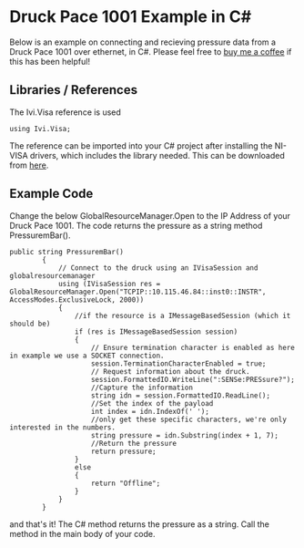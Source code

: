 # Druck Pace 1001 Example in C#
Below is an example on connecting and recieving pressure data from a Druck Pace 1001 over ethernet, in C#. Please feel free to [buy me a coffee](https://www.buymeacoffee.com/andrewsimpsonuk) if this has been helpful!

## Libraries / References
The Ivi.Visa reference is used
```
using Ivi.Visa;
```
The reference can be imported into your C# project after installing the NI-VISA drivers, which includes the library needed. This can be downloaded from [here](https://www.ni.com/en/support/downloads/drivers/download.ni-visa.html#494653).

## Example Code
Change the below GlobalResourceManager.Open to the IP Address of your Druck Pace 1001. The code returns the pressure as a string method PressuremBar().
``` 
public string PressuremBar()
        {
            // Connect to the druck using an IVisaSession and globalresourcemanager
            using (IVisaSession res = GlobalResourceManager.Open("TCPIP::10.115.46.84::inst0::INSTR", AccessModes.ExclusiveLock, 2000))
            {
                //if the resource is a IMessageBasedSession (which it should be)
                if (res is IMessageBasedSession session)
                {
                    // Ensure termination character is enabled as here in example we use a SOCKET connection.
                    session.TerminationCharacterEnabled = true;
                    // Request information about the druck.
                    session.FormattedIO.WriteLine(":SENSe:PRESsure?");
                    //Capture the information
                    string idn = session.FormattedIO.ReadLine();
                    //Set the index of the payload
                    int index = idn.IndexOf(' ');
                    //only get these specific characters, we're only interested in the numbers.
                    string pressure = idn.Substring(index + 1, 7);
                    //Return the pressure
                    return pressure;
                }
                else
                {
                    return "Offline";
                }
            }
        }
```

and that's it! The C# method returns the pressure as a string. Call the method in the main body of your code.
